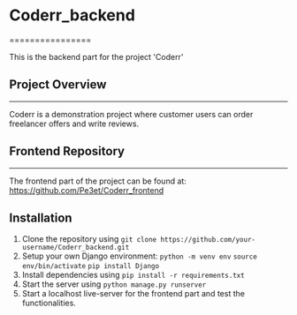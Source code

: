 # Coderr_backend
================

This is the backend part for the project 'Coderr'

## Project Overview
---------------

Coderr is a demonstration project where customer users can order freelancer offers and write reviews.

## Frontend Repository
--------------------

The frontend part of the project can be found at: https://github.com/Pe3et/Coderr_frontend

## Installation

1.  Clone the repository using `git clone https://github.com/your-username/Coderr_backend.git`
2.  Setup your own Django environment:
        `python -m venv env`
        `source env/bin/activate`
        `pip install Django`
3.  Install dependencies using `pip install -r requirements.txt`
4.  Start the server using `python manage.py runserver`
5.  Start a localhost live-server for the frontend part and test the functionalities. 